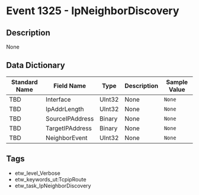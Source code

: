 # Event 1325 - IpNeighborDiscovery

## Description
None

## Data Dictionary
|Standard Name|Field Name|Type|Description|Sample Value|
|---|---|---|---|---|
|TBD|Interface|UInt32|None|`None`|
|TBD|IpAddrLength|UInt32|None|`None`|
|TBD|SourceIPAddress|Binary|None|`None`|
|TBD|TargetIPAddress|Binary|None|`None`|
|TBD|NeighborEvent|UInt32|None|`None`|

## Tags
* etw_level_Verbose
* etw_keywords_ut:TcpipRoute
* etw_task_IpNeighborDiscovery